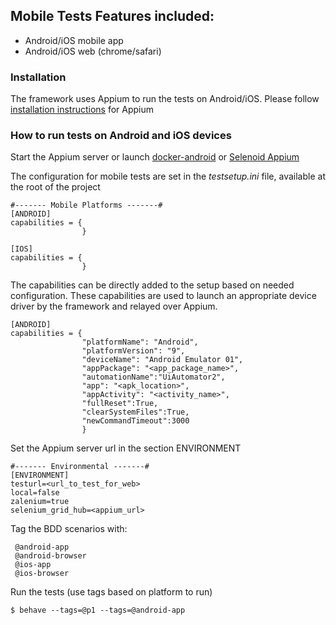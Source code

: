 ## **Mobile Tests Features included:**
* Android/iOS mobile app
* Android/iOS web (chrome/safari)

### **Installation**

The framework uses Appium to run the tests on Android/iOS. Please follow [installation instructions](./install_appium.md)
for Appium 

### How to run tests on Android and iOS devices

Start the Appium server or launch [docker-android](https://github.com/budtmo/docker-android) or 
[Selenoid Appium](https://aerokube.com/selenoid/latest/#_android)

The configuration for mobile tests are set in the _testsetup.ini_ file, available at the root of the project

    #------- Mobile Platforms -------#
    [ANDROID]
    capabilities = {
                    }

    [IOS]
    capabilities = {
                    }
    
The capabilities can be directly added to the setup based on needed configuration. These capabilities are used to launch
an appropriate device driver by the framework and relayed over Appium.

    [ANDROID]
    capabilities = {
                    "platformName": "Android",
                    "platformVersion": "9",
                    "deviceName": "Android Emulator 01",
                    "appPackage": "<app_package_name>",
                    "automationName":"UiAutomator2",
                    "app": "<apk_location>",
                    "appActivity": "<activity_name>",
                    "fullReset":True,
                    "clearSystemFiles":True,
                    "newCommandTimeout":3000
                    }

Set the Appium server url in the section ENVIRONMENT

    #------- Environmental -------#
    [ENVIRONMENT]   
    testurl=<url_to_test_for_web>
    local=false
    zalenium=true
    selenium_grid_hub=<appium_url>
       
Tag the BDD scenarios with:

     @android-app
     @android-browser
     @ios-app
     @ios-browser
     
Run the tests (use tags based on platform to run)

    $ behave --tags=@p1 --tags=@android-app
